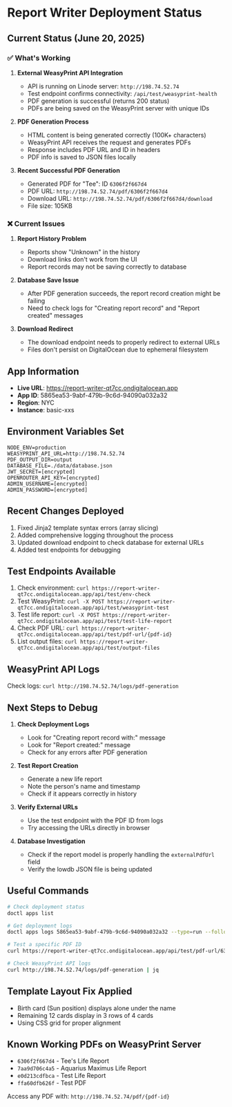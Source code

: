 # Report Writer Deployment Status

## Current Status (June 20, 2025)

### ✅ What's Working
1. **External WeasyPrint API Integration**
   - API is running on Linode server: `http://198.74.52.74`
   - Test endpoint confirms connectivity: `/api/test/weasyprint-health`
   - PDF generation is successful (returns 200 status)
   - PDFs are being saved on the WeasyPrint server with unique IDs

2. **PDF Generation Process**
   - HTML content is being generated correctly (100K+ characters)
   - WeasyPrint API receives the request and generates PDFs
   - Response includes PDF URL and ID in headers
   - PDF info is saved to JSON files locally

3. **Recent Successful PDF Generation**
   - Generated PDF for "Tee": ID `6306f2f667d4`
   - PDF URL: `http://198.74.52.74/pdf/6306f2f667d4`
   - Download URL: `http://198.74.52.74/pdf/6306f2f667d4/download`
   - File size: 105KB

### ❌ Current Issues
1. **Report History Problem**
   - Reports show "Unknown" in the history
   - Download links don't work from the UI
   - Report records may not be saving correctly to database

2. **Database Save Issue**
   - After PDF generation succeeds, the report record creation might be failing
   - Need to check logs for "Creating report record" and "Report created" messages

3. **Download Redirect**
   - The download endpoint needs to properly redirect to external URLs
   - Files don't persist on DigitalOcean due to ephemeral filesystem

## App Information
- **Live URL**: https://report-writer-qt7cc.ondigitalocean.app
- **App ID**: 5865ea53-9abf-479b-9c6d-94090a032a32
- **Region**: NYC
- **Instance**: basic-xxs

## Environment Variables Set
```
NODE_ENV=production
WEASYPRINT_API_URL=http://198.74.52.74
PDF_OUTPUT_DIR=output
DATABASE_FILE=./data/database.json
JWT_SECRET=[encrypted]
OPENROUTER_API_KEY=[encrypted]
ADMIN_USERNAME=[encrypted]
ADMIN_PASSWORD=[encrypted]
```

## Recent Changes Deployed
1. Fixed Jinja2 template syntax errors (array slicing)
2. Added comprehensive logging throughout the process
3. Updated download endpoint to check database for external URLs
4. Added test endpoints for debugging

## Test Endpoints Available
1. Check environment: `curl https://report-writer-qt7cc.ondigitalocean.app/api/test/env-check`
2. Test WeasyPrint: `curl -X POST https://report-writer-qt7cc.ondigitalocean.app/api/test/weasyprint-test`
3. Test life report: `curl -X POST https://report-writer-qt7cc.ondigitalocean.app/api/test/test-life-report`
4. Check PDF URL: `curl https://report-writer-qt7cc.ondigitalocean.app/api/test/pdf-url/{pdf-id}`
5. List output files: `curl https://report-writer-qt7cc.ondigitalocean.app/api/test/output-files`

## WeasyPrint API Logs
Check logs: `curl http://198.74.52.74/logs/pdf-generation`

## Next Steps to Debug
1. **Check Deployment Logs**
   - Look for "Creating report record with:" message
   - Look for "Report created:" message
   - Check for any errors after PDF generation

2. **Test Report Creation**
   - Generate a new life report
   - Note the person's name and timestamp
   - Check if it appears correctly in history

3. **Verify External URLs**
   - Use the test endpoint with the PDF ID from logs
   - Try accessing the URLs directly in browser

4. **Database Investigation**
   - Check if the report model is properly handling the `externalPdfUrl` field
   - Verify the lowdb JSON file is being updated

## Useful Commands
```bash
# Check deployment status
doctl apps list

# Get deployment logs
doctl apps logs 5865ea53-9abf-479b-9c6d-94090a032a32 --type=run --follow

# Test a specific PDF ID
curl https://report-writer-qt7cc.ondigitalocean.app/api/test/pdf-url/6306f2f667d4

# Check WeasyPrint API logs
curl http://198.74.52.74/logs/pdf-generation | jq
```

## Template Layout Fix Applied
- Birth card (Sun position) displays alone under the name
- Remaining 12 cards display in 3 rows of 4 cards
- Using CSS grid for proper alignment

## Known Working PDFs on WeasyPrint Server
- `6306f2f667d4` - Tee's Life Report
- `7aa9d706c4a5` - Aquarius Maximus Life Report
- `e0d213cdfbca` - Test Life Report
- `ffa60dfb626f` - Test PDF

Access any PDF with: `http://198.74.52.74/pdf/{pdf-id}`